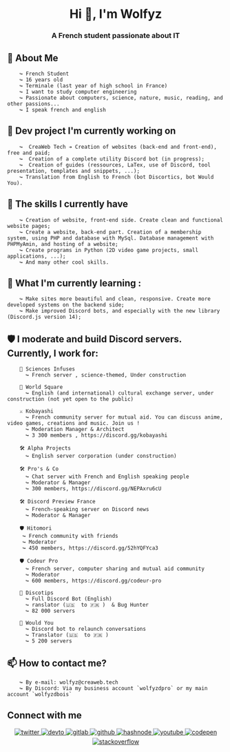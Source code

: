 <h1 align="center">Hi 👋, I'm Wolfyz</h1>
<h3 align="center">A French student passionate about IT </h3>

## 👀  About Me
        ↪ French Student
        ↪ 16 years old
        ↪ Terminale (last year of high school in France)
        ↪ I want to study computer engineering
        ↪ Passionate about computers, science, nature, music, reading, and other passions...
        ↪ I speak french and english

## 🔧 Dev project I'm currently working on
        ↪  CreaWeb Tech ➔ Creation of websites (back-end and front-end), free and paid;
        ↪  Creation of a complete utility Discord bot (in progress);
        ↪  Creation of guides (ressources, LaTex, use of Discord, tool presentation, templates and snippets, ...);
        ↪ Translation from English to French (bot Discortics, bot Would You).

## 🧭 The skills I currently have
        ↪ Creation of website, front-end side. Create clean and functional website pages;
        ↪ Create a website, back-end part. Creation of a membership system, using PHP and database with MySql. Database management with PHPMyAmin, and hosting of a website;
        ↪ Create programs in Python (2D video game projects, small applications, ...);
        ↪ And many other cool skills.

##  🔭 What I'm currently learning :
        ↪ Make sites more beautiful and clean, responsive. Create more developed systems on the backend side;
        ↪ Make improved Discord bots, and especially with the new library (Discord.js version 14);

## 🛡️ I moderate and build Discord servers. Currently, I work for:
        👑 Sciences Infuses
          ↪ French server , science-themed, Under construction
          
        👑 World Square
          ↪ English (and international) cultural exchange server, under construction (not yet open to the public)
          
        ⚔️ Kobayashi
          ↪ French community server for mutual aid. You can discuss anime, video games, creations and music. Join us !
          ↪ Moderation Manager & Architect
          ↪ 3 300 members , https://discord.gg/kobayashi
          
        🛠️ Alpha Projects
          ↪ English server corporation (under construction)
          
        🛠️ Pro's & Co 
          ↪ Chat server with French and English speaking people
          ↪ Moderator & Manager
          ↪ 300 members, https://discord.gg/NEPAxru6cU
          
        🛠️ Discord Preview France 
          ↪ French-speaking server on Discord news
          ↪ Moderator & Manager 

        🛡️ Hitomori 
         ↪ French community with friends
         ↪ Moderator
         ↪ 450 members, https://discord.gg/52hYQFYca3
        
        🛡️ Codeur Pro
          ↪ French server, computer sharing and mutual aid community
          ↪ Moderator 
          ↪ 600 members, https://discord.gg/codeur-pro

        🔧 Discotips
          ↪ Full Discord Bot (English) 
          ↪ ranslator (🇺🇸  to 🇫🇷 )  & Bug Hunter
          ↪ 82 000 servers 
          
        🔧 Would You
          ↪ Discord bot to relaunch conversations
          ↪ Translator (🇺🇸  to 🇫🇷 ) 
          ↪ 5 200 servers

        
## 📫 How to contact me?
        ↪ By e-mail: wolfyz@creaweb.tech
        ↪ By Discord: Via my business account `wolfyzdpro` or my main account `wolfyzdbois`

## Connect with me  
<div align="center">
<a href="https://twitter.com/WolfyzDev" target="_blank">
<img src=https://img.shields.io/badge/twitter-%2300acee.svg?&style=for-the-badge&logo=twitter&logoColor=white alt=twitter style="margin-bottom: 5px;" />
</a>
<a href="https://dev.to/wolfyzdev" target="_blank">
<img src=https://img.shields.io/badge/dev.to-%2308090A.svg?&style=for-the-badge&logo=dev.to&logoColor=white alt=devto style="margin-bottom: 5px;" />
</a>
<a href="https://gitlab.com/WolfyzDev" target="_blank">
<img src=https://img.shields.io/badge/gitlab-330F63.svg?&style=for-the-badge&logo=gitlab&logoColor=white alt=gitlab style="margin-bottom: 5px;" />
</a>
<a href="https://github.com/WolfyzDev" target="_blank">
<img src=https://img.shields.io/badge/github-%2324292e.svg?&style=for-the-badge&logo=github&logoColor=white alt=github style="margin-bottom: 5px;" />
</a>
<a href="https://hashnode.com/@Wolfyz" target="_blank">
<img src=https://img.shields.io/badge/hashnode-%232962FF.svg?&style=for-the-badge&logo=hashnode&logoColor=white alt=hashnode style="margin-bottom: 5px;" />
</a>
<a href="https://www.youtube.com/user/@wolfyzdev" target="_blank">
<img src=https://img.shields.io/badge/youtube-%23EE4831.svg?&style=for-the-badge&logo=youtube&logoColor=white alt=youtube style="margin-bottom: 5px;" />
</a>
<a href="https://codepen.com/wolfyzdev" target="_blank">
<img src=https://img.shields.io/badge/codepen-%23131417.svg?&style=for-the-badge&logo=codepen&logoColor=white alt=codepen style="margin-bottom: 5px;" />
</a>
<a href="https://stackoverflow.com/users/17618003/wolfyz" target="_blank">
<img src=https://img.shields.io/badge/stackoverflow-%23F28032.svg?&style=for-the-badge&logo=stackoverflow&logoColor=white alt=stackoverflow style="margin-bottom: 5px;" />
</a>  
</div>  
